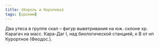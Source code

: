 ```yaml
---
title: ⦗Король и Королева⦘
tags: [ороним]
---
```


Два утеса в группе скал – фигур выветривания на юж. склоне хр. Карагач на масс.
Кара-Даг I, над биологической станцией, к В от нп Курортное (Феодос.).
